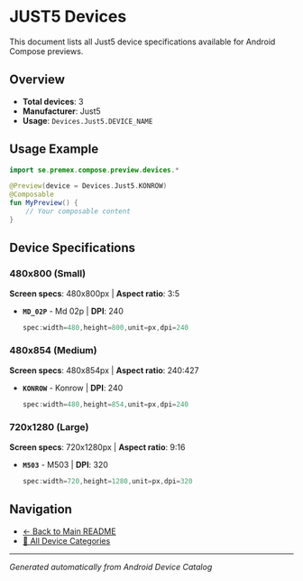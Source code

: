 # JUST5 Devices

This document lists all Just5 device specifications available for Android Compose previews.

## Overview

- **Total devices**: 3
- **Manufacturer**: Just5
- **Usage**: `Devices.Just5.DEVICE_NAME`

## Usage Example

```kotlin
import se.premex.compose.preview.devices.*

@Preview(device = Devices.Just5.KONROW)
@Composable
fun MyPreview() {
    // Your composable content
}
```

## Device Specifications

### 480x800 (Small)

**Screen specs**: 480x800px | **Aspect ratio**: 3:5

- **`MD_02P`** - Md 02p | **DPI**: 240
  ```kotlin
  spec:width=480,height=800,unit=px,dpi=240
  ```

### 480x854 (Medium)

**Screen specs**: 480x854px | **Aspect ratio**: 240:427

- **`KONROW`** - Konrow | **DPI**: 240
  ```kotlin
  spec:width=480,height=854,unit=px,dpi=240
  ```

### 720x1280 (Large)

**Screen specs**: 720x1280px | **Aspect ratio**: 9:16

- **`M503`** - M503 | **DPI**: 320
  ```kotlin
  spec:width=720,height=1280,unit=px,dpi=320
  ```

## Navigation

- [← Back to Main README](../../README.md)
- [📱 All Device Categories](../README.md)

---
*Generated automatically from Android Device Catalog*
